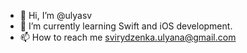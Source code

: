 - 👋 Hi, I’m @ulyasv
- 🌱 I’m currently learning Swift and iOS development.
- 📫 How to reach me svirydzenka.ulyana@gmail.com

<!---
ulyasv/ulyasv is a ✨ special ✨ repository because its `README.md` (this file) appears on your GitHub profile.
You can click the Preview link to take a look at your changes.
--->

